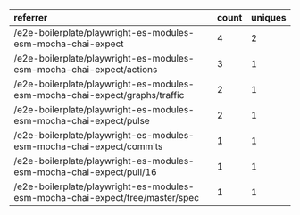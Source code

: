 | referrer                                                                      | count | uniques |
| :---------------------------------------------------------------------------- | :---- | :------ |
| /e2e-boilerplate/playwright-es-modules-esm-mocha-chai-expect                  | 4     | 2       |
| /e2e-boilerplate/playwright-es-modules-esm-mocha-chai-expect/actions          | 3     | 1       |
| /e2e-boilerplate/playwright-es-modules-esm-mocha-chai-expect/graphs/traffic   | 2     | 1       |
| /e2e-boilerplate/playwright-es-modules-esm-mocha-chai-expect/pulse            | 2     | 1       |
| /e2e-boilerplate/playwright-es-modules-esm-mocha-chai-expect/commits          | 1     | 1       |
| /e2e-boilerplate/playwright-es-modules-esm-mocha-chai-expect/pull/16          | 1     | 1       |
| /e2e-boilerplate/playwright-es-modules-esm-mocha-chai-expect/tree/master/spec | 1     | 1       |
